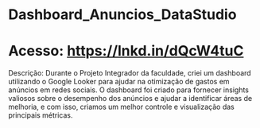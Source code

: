 # Dashboard_Anuncios_DataStudio

# Acesso: https://lnkd.in/dQcW4tuC


Descrição: Durante o Projeto Integrador da faculdade, criei um dashboard utilizando o Google Looker para ajudar na otimização de gastos em anúncios em redes sociais.
O dashboard foi criado para fornecer insights valiosos sobre o desempenho dos anúncios e ajudar a identificar áreas de melhoria, e com isso, criamos um melhor controle e visualização das principais métricas.


